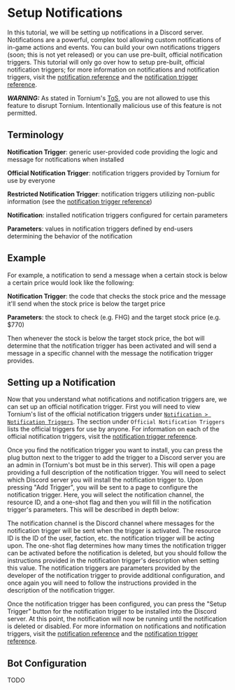 # Setup Notifications
In this tutorial, we will be setting up notifications in a Discord server. Notifications are a powerful, complex tool allowing custom notifications of in-game actions and events. You can build your own notifications triggers (soon; this is not yet released) or you can use pre-built, official notification triggers. This tutorial will only go over how to setup pre-built, official notification triggers; for more information on notifications and notification triggers, visit the [notification reference](../reference/notification.md) and the [notification trigger reference](../reference/notification-trigger.md).

***WARNING:*** As stated in Tornium's [ToS](https://tornium.com/terms), you are not allowed to use this feature to disrupt Tornium. Intentionally malicious use of this feature is not permitted.

## Terminology
**Notification Trigger**: generic user-provided code providing the logic and message for notifications when installed

**Official Notification Trigger**: notification triggers provided by Tornium for use by everyone

**Restricted Notification Trigger**: notification triggers utilizing non-public information (see the [notification trigger reference](../reference/notification-trigger.md))

**Notification**: installed notification triggers configured for certain parameters

**Parameters**: values in notification triggers defined by end-users determining the behavior of the notification

## Example
For example, a notification to send a message when a certain stock is below a certain price would look like the following:

**Notification Trigger**: the code that checks the stock price and the message it'll send when the stock price is below the target price

**Parameters**: the stock to check (e.g. FHG) and the target stock price (e.g. $770)

Then whenever the stock is below the target stock price, the bot will determine that the notification trigger has been activated and will send a message in a specific channel with the message the notification trigger provides.

## Setting up a Notification
Now that you understand what notifications and notification triggers are, we can set up an official notification trigger. First you will need to view Tornium's list of the official notification triggers under [`Notification > Notification Triggers`](https://tornium.com/notification/trigger). The section under `Official Notification Triggers` lists the official triggers for use by anyone. For information on each of the official notification triggers, visit the [notification trigger reference](../reference/notification-trigger.md).

Once you find the notification trigger you want to install, you can press the plug button next to the trigger to add the trigger to a Discord server you are an admin in (Tornium's bot must be in this server). This will open a page providing a full description of the notification trigger. You will need to select which Discord server you will install the notification trigger to. Upon pressing "Add Trigger", you will be sent to a page to configure the notification trigger. Here, you will select the notification channel, the resource ID, and a one-shot flag and then you will fill in the notification trigger's parameters. This will be described in depth below:

The notification channel is the Discord channel where messages for the notification trigger will be sent when the trigger is activated. The resource ID is the ID of the user, faction, etc. the notification trigger will be acting upon. The one-shot flag determines how many times the notification trigger can be activated before the notification is deleted, but you should follow the instructions provided in the notification trigger's description when setting this value. The notification triggers are parameters provided by the developer of the notification trigger to provide additional configuration, and once again you will need to follow the instructions provided in the description of the notification trigger.

Once the notification trigger has been configured, you can press the "Setup Trigger" button for the notification trigger to be installed into the Discord server. At this point, the notification will now be running until the notification is deleted or disabled. For more information on notifications and notification triggers, visit the [notification reference](../reference/notification.md) and the [notification trigger reference](../reference/notification-trigger.md).

## Bot Configuration
TODO
